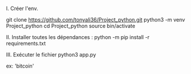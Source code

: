 I. Créer l'env.

git clone https://github.com/tonyali36/Project_python.git
python3 -m venv Project_python
cd Project_python
source bin/activate

II. Installer toutes les dépendances :
python -m pip install -r requirements.txt

III. Exécuter le fichier
python3 app.py 

ex: 'bitcoin'